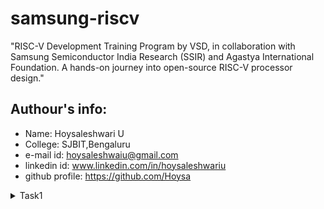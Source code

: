 # samsung-riscv

"RISC-V Development Training Program by VSD, in collaboration with Samsung Semiconductor India Research (SSIR) and Agastya International Foundation. A hands-on journey into open-source RISC-V processor design."

## Authour's info:
- Name: Hoysaleshwari U
- College: SJBIT,Bengaluru
- e-mail id: hoysaleshwaiu@gmail.com
- linkedin id: www.linkedin.com/in/hoysaleshwariu
- github profile: https://github.com/Hoysa

<details>
  <summary>Task1</summary>
  <br>
  
**Setting Up the RISC-V Toolchain.**



The task is to set up the essential tools for the RISC-V Talent Development Program, including installing Ubuntu 18.04 LTS (Bionic Beaver, 64-bit) on Oracle VirtualBox  and configuring the system with VS C++ Redistributable.

- **Oracle VirtualBox**

Oracle VirtualBox is a free, open-source virtualization software that allows users to run multiple operating systems on a single machine. It supports Windows, Linux, macOS, and other platforms, enabling the creation of virtual machines (VMs) for testing, development, or learning purposes.

![Screenshot 2025-01-07 002808](https://github.com/user-attachments/assets/97b2fb22-db4d-44e1-8541-65dd34863e26)

- **Visual studio C++ Redistributable**

The Visual Studio C++ Redistributable is a set of runtime libraries required to run applications developed with Microsoft Visual C++. It provides components like the C Runtime (CRT) and Standard C++ Library, ensuring compatibility and proper execution of C++ programs on Windows, even without Visual Studio installed.
![Screenshot 2025-01-07 002913](https://github.com/user-attachments/assets/1264bcac-0e1f-4d60-94bd-b562232018e3)

**STAGE1** :**To write and execute a simple C program to calculate the sum of numbers from 1 to n**

***Key Steps***:
Open a Text Editor: The leafpad text editor is used to create a new file or edit an existing one.

***The command for opening the editor:***
<br>
````leafpad sum1ton.c````
<br>
***The C code for the sum of 1 to n number***
````#include <stdio.h>
int main()
 {
    int i, sum = 0, n = 5;
    for (i = 1; i <= n; ++i) {
        sum += i;
    }
    printf("Sum of numbers from 1 to %d is %d", n, sum);
    return 0;
}
````
**Compile the C program with GCC:**

````gcc sum1ton.c -o output````

**Run the compiled program:**

````.\a.out````


<br>![Screenshot 2025-01-06 231923](https://github.com/user-attachments/assets/a0006d2a-6499-4abe-9a57-0455328390b9)

**STAGE 2**: **Running the programm using RISCV compiler**
***command to compile in RISCV:***
<br>


````riscv64-unknown-elf-gcc-O1  -mabi=lp64 -march=rv64i -o sum1ton.o sum1ton.c````
<br>

![Screenshot 2025-01-07 000802](https://github.com/user-attachments/assets/cb057ca5-d435-45c0-ae58-cf2aa388a49a)

***command for assembly code for the above***
<br>

````riscv64-unknown-elf-objdump -d sum1ton.o````
<br>


after that find the main section by writing ````/main````
<br>
and calculate no. of instruction in main section and compare the same by modifying the command .
<br>

***Modified Command***
<br>

````riscv64-unknown-elf-gcc-Ofast  -mabi=lp64 -march=rv64i -o sum1ton.o sum1ton.c````


and then caluculate the no. of instruction.

![Screenshot 2025-01-07 000717](https://github.com/user-attachments/assets/7b9f284a-71d3-4157-906f-19eb3fa94d0f)


</details>
